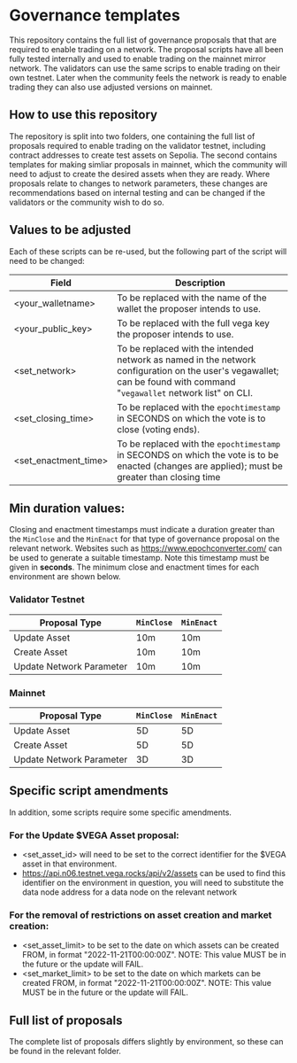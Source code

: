 # Governance templates

This repository contains the full list of governance proposals that that are required to enable trading on a network.
The proposal scripts have all been fully tested internally and used to enable trading on the mainnet mirror network.
The validators can use the same scrips to enable trading on their own testnet.  Later when the community feels the network is ready to enable trading they can also use adjusted versions on mainnet.

## How to use this repository

The repository is split into two folders, one containing the full list of proposals required to enable trading on the validator testnet, including contract addresses to create test assets on Sepolia. The second contains templates for making simliar proposals in mainnet, which the community will need to adjust to create the desired assets when they are ready. Where proposals relate to changes to network parameters, these changes are recommendations based on internal testing and can be changed if the validators or the community wish to do so.

## Values to be adjusted

Each of these scripts can be re-used, but the following part of the script will need to be changed:

| Field      | Description |
| ----------- | ----------- |
| <your_walletname>      | To be replaced with the name of the wallet the proposer intends to use.|
| <your_public_key>   | To be replaced with the full vega key the proposer intends to use.|
| <set_network> | To be replaced with the intended network as named in the network configuration on the user's vegawallet; can be found with command "`vegawallet` network list" on CLI. |
| <set_closing_time>|To be replaced with the `epochtimestamp` in SECONDS on which the vote is to close (voting ends).|
| <set_enactment_time>|To be replaced with the `epochtimestamp` in SECONDS on which the vote is to be enacted (changes are applied); must be greater than closing time|


## Min duration values:

Closing and enactment timestamps must indicate a duration greater than the `MinClose` and the `MinEnact` for that type of governance proposal on the relevant network.  Websites such as https://www.epochconverter.com/ can be used to generate a suitable timestamp.  Note this timestamp must be given in **seconds**.  The minimum close and enactment times for each environment are shown below.

### Validator Testnet

| Proposal Type      | `MinClose` | `MinEnact` |
| ----------- | ----------- |----------- |
| Update Asset      | 10m       |10m       |
| Create Asset   | 10m        |10m       |
| Update Network Parameter   | 10m        |10m       |

### Mainnet

| Proposal Type      | `MinClose` | `MinEnact` |
| ----------- | ----------- |----------- |
| Update Asset      | 5D       |5D       |
| Create Asset   | 5D        |5D       |
| Update Network Parameter   | 3D        |3D       |


## Specific script amendments

In addition, some scripts require some specific amendments.

### For the Update $VEGA Asset proposal:

- <set_asset_id> will need to be set to the correct identifier for the $VEGA asset in that environment.
- https://api.n06.testnet.vega.rocks/api/v2/assets can be used to find this identifier on the environment in question, you will need to substitute the data node address for a data node on the relevant network

### For the removal of  restrictions on asset creation and market creation:

- <set_asset_limit> to be set to the date on which assets can be created FROM, in format "2022-11-21T00:00:00Z". NOTE: This value MUST be in the future or the update will FAIL.
- <set_market_limit> to be set to the date on which markets can be created FROM, in format "2022-11-21T00:00:00Z". NOTE: This value MUST be in the future or the update will FAIL.

## Full list of proposals

The complete list of proposals differs slightly by environment, so these can be found in the relevant folder.
